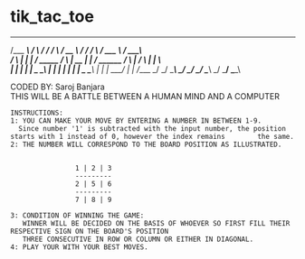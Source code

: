 # tik_tac_toe

         	
 
 ________   _   ______             _________   ______    ______             _________    _______    ________
/___  ___\ / \ /   ___/           /___   ___\ /  __  \  /  ____/           /___   ___\  /  ___  \  /   _____\  
   / \     | | |  /       _____       / \     |  __  | |  /        ______      / \     |  /   \  | |   \     
   | |     | | |  \___    \_____\     | |     | |  | | |  \____    \_____\     | |     |  \___/  | |   /____
   \_/     \_/ \______\               \_/     \_/  \_/  \______\               \_/      \_______/   \________\
   
   
   CODED BY: Saroj Banjara					 
    THIS WILL BE A BATTLE BETWEEN A HUMAN MIND AND A COMPUTER	
      
    INSTRUCTIONS:
	1: YOU CAN MAKE YOUR MOVE BY ENTERING A NUMBER IN BETWEEN 1-9. 
      Since number '1' is subtracted with the input number, the position starts with 1 instead of 0, however the index remains        the same.
	2: THE NUMBER WILL CORRESPOND TO THE BOARD POSITION AS ILLUSTRATED.
    
    
                    1 | 2 | 3
                    ---------
                    2 | 5 | 6
                    ---------
                    7 | 8 | 9
	
	3: CONDITION OF WINNING THE GAME:
	   WINNER WILL BE DECIDED ON THE BASIS OF WHOEVER SO FIRST FILL THEIR RESPECTIVE SIGN ON THE BOARD'S POSITION
	   THREE CONSECUTIVE IN ROW OR COLUMN OR EITHER IN DIAGONAL.
	4: PLAY YOUR WITH YOUR BEST MOVES.
 
